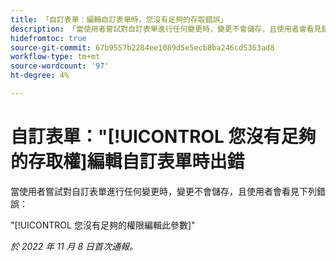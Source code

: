```yaml
---
title: 「自訂表單：編輯自訂表單時，您沒有足夠的存取錯誤」
description: 「當使用者嘗試對自訂表單進行任何變更時，變更不會儲存，且使用者會看見錯誤：您沒有足夠的權限編輯此參數」
hidefromtoc: true
source-git-commit: 67b9557b2284ee1089d5e5ecb8ba246cd5363ad8
workflow-type: tm+mt
source-wordcount: '97'
ht-degree: 4%

---
```



# 自訂表單：&quot;[!UICONTROL 您沒有足夠的存取權]編輯自訂表單時出錯

當使用者嘗試對自訂表單進行任何變更時，變更不會儲存，且使用者會看見下列錯誤：

&quot;[!UICONTROL 您沒有足夠的權限編輯此參數]&quot;

_於 2022 年 11 月 8 日首次通報。_

